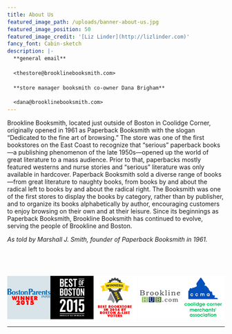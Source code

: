 ```yaml
---
title: About Us
featured_image_path: /uploads/banner-about-us.jpg
featured_image_position: 50
featured_image_credit: '[Liz Linder](http://lizlinder.com)'
fancy_font: Cabin-sketch
description: |-
  **general email**

  <thestore@brooklinebooksmith.com>

  **store manager booksmith co-owner Dana Brigham**

  <dana@brooklinebooksmith.com>
---
```



Brookline Booksmith, located just outside of Boston in Coolidge Corner, originally opened in 1961 as Paperback Booksmith with the slogan “Dedicated to the fine art of browsing.” The store was one of the first bookstores on the East Coast to recognize that “serious” paperback books—a publishing phenomenon of the late 1950s—opened up the world of great literature to a mass audience. Prior to that, paperbacks mostly featured westerns and nurse stories and “serious” literature was only available in hardcover. Paperback Booksmith sold a diverse range of books—from great literature to naughty books, from books by and about the radical left to books by and about the radical right. The Booksmith was one of the first stores to display the books by category, rather than by publisher, and to organize its books alphabetically by author, encouraging customers to enjoy browsing on their own and at their leisure. Since its beginnings as Paperback Booksmith, Brookline Booksmith has continued to evolve, serving the people of Brookline and Boston.

*As told by Marshall J. Smith, founder of Paperback Booksmith in 1961.*

&nbsp;

&nbsp;

[![](/uploads/versions/bosparents_small---x----100-100x---.png)](http://bostonparentspaper.com/article/top-5-book-stores-in-massachusetts-in-2015.html)[![](/uploads/versions/bob-clean-stack-year-solid_small---x----100-100x---.png)](http://www.bestofboston.com/winner/best-bookstore/brookline-booksmith-2015-2/)[![](/uploads/versions/winner-ribbon_small---x----100-100x---.png)](http://boston.cityvoter.com/award/brookline-booksmith-best-bookstore-2014/776022) [![](/uploads/versions/brooklinehub_small---x----100-100x---.png)](http://www.brooklinehub.com/)[![](/uploads/versions/ccma---x----100-100x---.png)](http://www.coolidgecornermerchants.com/)

---

&nbsp;